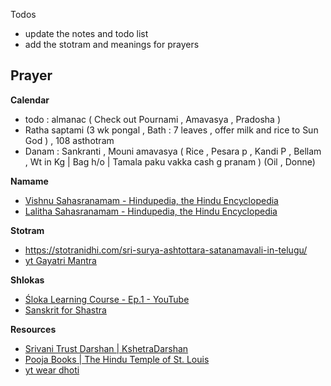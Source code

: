 Todos
* update the notes and todo list
* add the stotram and meanings for prayers

## Prayer
**Calendar**
* todo : almanac ( Check out Pournami , Amavasya , Pradosha )
* Ratha saptami (3 wk pongal , Bath : 7 leaves , offer milk and rice to Sun God ) , 108 asthotram
* Danam : Sankranti , Mouni amavasya ( Rice , Pesara p , Kandi P , Bellam , Wt in Kg | Bag h/o | Tamala paku vakka cash g pranam ) (Oil , Donne)

**Namame**
* [Vishnu Sahasranamam - Hindupedia, the Hindu Encyclopedia](https://www.hindupedia.com/en/Vishnu_Sahasranamam)
* [Lalitha Sahasranamam - Hindupedia, the Hindu Encyclopedia](https://www.hindupedia.com/en/Lalitha_Sahasranamam)

**Stotram**
* https://stotranidhi.com/sri-surya-ashtottara-satanamavali-in-telugu/
* [yt Gayatri Mantra](https://www.youtube.com/watch?si=YgD0K_vu6ze82Ud7&v=mxLv8KnBfjg&feature=youtu.be)

**Shlokas**
* [Śloka Learning Course - Ep.1 - YouTube](https://www.youtube.com/watch?si=TPbIq8duXQDiH7Xm&v=ctFYELogz-Y&feature=youtu.be)
* [Sanskrit for Shastra](https://www.youtube.com/watch?si=T-0sKZuD29g4we6-&v=kDgozf92HnE&feature=youtu.be)

**Resources**
* [Srivani Trust Darshan | KshetraDarshan](https://kshetradarshan.com/tirumala/how-to-book-srivani-trust-darshan/)
* [Pooja Books | The Hindu Temple of St. Louis](https://www.hindutemplestlouis.org/pooja-books/)
* [yt wear dhoti](https://www.youtube.com/watch?v=6Q_HzOlp8eM)
